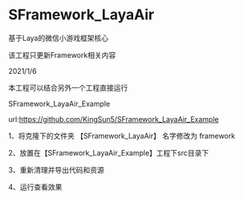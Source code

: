 # SFramework_LayaAir
基于Laya的微信小游戏框架核心

该工程只更新Framework相关内容

2021/1/6

本工程可以结合另外一个工程直接运行

SFramework_LayaAir_Example

url:https://github.com/KingSun5/SFramework_LayaAir_Example


1、将克隆下的文件夹 【SFramework_LayaAir】 名字修改为 framework

2、放置在【SFramework_LayaAir_Example】工程下src目录下

3、重新清理并导出代码和资源

4、运行查看效果

